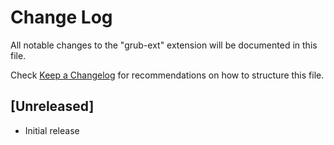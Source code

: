 # Change Log

All notable changes to the "grub-ext" extension will be documented in this file.

Check [Keep a Changelog](http://keepachangelog.com/) for recommendations on how to structure this file.

## [Unreleased]

- Initial release